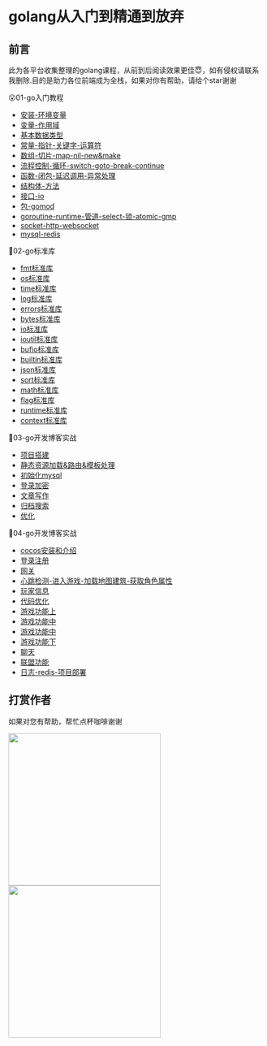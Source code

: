 # golang从入门到精通到放弃

## 前言

此为各平台收集整理的golang课程，从前到后阅读效果更佳😇，如有侵权请联系我删除.目的是助力各位前端成为全栈，如果对你有帮助，请给个star谢谢

😮01-go入门教程

- [安装-环境变量](01-go入门教程/01.安装-环境变量/01.md)
- [变量-作用域](01-go入门教程/02.变量-作用域/02.md)
- [基本数据类型](01-go入门教程/03.基本数据类型/03.md)
- [常量-指针-关键字-运算符](01-go入门教程/04.常量-指针-关键字-运算符/04.md)
- [数组-切片-map-nil-new&make](01-go入门教程/05.数组-切片-map-nil-new&make/05.md)
- [流程控制-循环-switch-goto-break-continue](01-go入门教程/06.流程控制-循环-switch-goto-break-continue/06.md)
- [函数-闭包-延迟调用-异常处理](01-go入门教程/07.函数-闭包-延迟调用-异常处理/07.md)
- [结构体-方法](01-go入门教程/08.结构体-方法/08.md)
- [接口-io](01-go入门教程/09.接口-io/09.md)
- [包-gomod](01-go入门教程/10.包-gomod/10.md)
- [goroutine-runtime-管道-select-锁-atomic-gmp](01-go入门教程/11.goroutine-runtime-管道-select-锁-atomic-gmp/11.md)
- [socket-http-websocket](01-go入门教程/12.socket-http-websocket/12.md)
- [mysql-redis](01-go入门教程/13.mysql-redis/13.md)

🤖02-go标准库

- [fmt标准库](02-go标准库/01-fmt标准库/01.md)
- [os标准库](02-go标准库/02-os标准库/02.md)
- [time标准库](02-go标准库/03-time标准库/03.md)
- [log标准库](02-go标准库/04-log标准库/04.md)
- [errors标准库](02-go标准库/05-errors标准库/05.md)
- [bytes标准库](02-go标准库/06-bytes标准库/06.md)
- [io标准库](02-go标准库/07-io标准库/07.md)
- [ioutil标准库](02-go标准库/08-ioutil标准库/08.md)
- [bufio标准库](02-go标准库/09-bufio标准库/09.md)
- [builtin标准库](02-go标准库/10-builtin标准库/10.md)
- [json标准库](02-go标准库/11-json标准库/11.md)
- [sort标准库](02-go标准库/12-sort标准库/12.md)
- [math标准库](02-go标准库/13-math标准库/13.md)
- [flag标准库](02-go标准库/14-flag标准库/14.md)
- [runtime标准库](02-go标准库/15-runtime标准库/15.md)
- [context标准库](02-go标准库/16-context标准库/16.md)

🐯03-go开发博客实战

- [项目搭建](03-go开发博客实战/01.md)
- [静态资源加载&路由&模板处理](03-go开发博客实战/02.md)
- [初始化mysql](03-go开发博客实战/03.md)
- [登录加密](03-go开发博客实战/04.md)
- [文章写作](03-go开发博客实战/05.md)
- [归档搜索](03-go开发博客实战/06.md)
- [优化](03-go开发博客实战/07.md)

🐯04-go开发博客实战

- [cocos安装和介绍](04-go开发游戏/01.cocos安装和介绍/01.md)
- [登录注册](04-go开发游戏/02.登录注册/02.md)
- [网关](04-go开发游戏/03.网关/03.md)
- [心跳检测-进入游戏-加载地图建筑-获取角色属性](04-go开发游戏/04.心跳检测-进入游戏-加载地图建筑-获取角色属性/04.md)
- [玩家信息](04-go开发游戏/05.玩家信息/05.md)
- [代码优化](04-go开发游戏/06.代码优化/06.md)
- [游戏功能上](04-go开发游戏/07.游戏功能上/07.md)
- [游戏功能中](04-go开发游戏/08.游戏功能中/08.md)
- [游戏功能中](04-go开发游戏/09.游戏功能中/09.md)
- [游戏功能下](04-go开发游戏/10.游戏功能下/10.md)
- [聊天](04-go开发游戏/11.聊天/11.md)
- [联盟功能](04-go开发游戏/12.联盟功能/12.md)
- [日志-redis-项目部署](04-go开发游戏/13.日志-redis-项目部署/13.md)


## 打赏作者

如果对您有帮助，帮忙点杯咖啡谢谢

<img src="https://github.com/lovelyJason/golang-tutorials/assets/50656459/852b2610-bc0c-4a10-8619-6f4f06ee67fe" width="300" />
<img src="https://github.com/lovelyJason/golang-tutorials/assets/50656459/5b6a6be2-149b-432d-ad7e-9c978c9fc1e3" width="300" />
